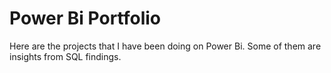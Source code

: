 # Power Bi Portfolio

Here are the projects that I have been doing on Power Bi. Some of them are insights from SQL findings. 
